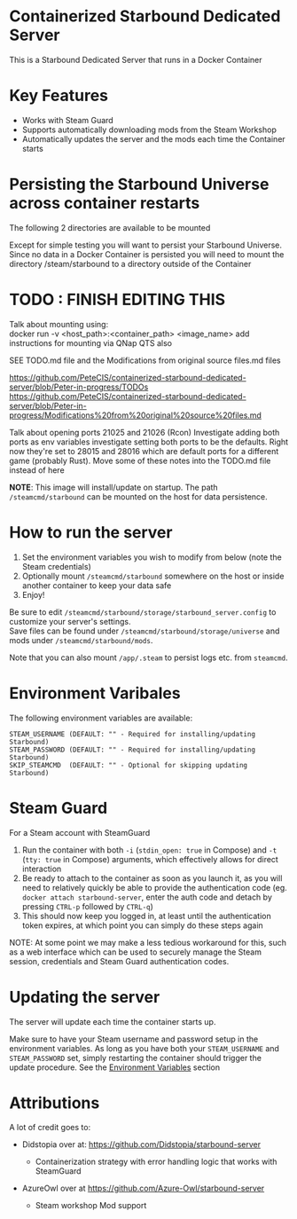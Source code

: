 # Containerized Starbound Dedicated Server
This is a Starbound Dedicated Server that runs in a Docker Container

# Key Features
- Works with Steam Guard
- Supports automatically downloading mods from the Steam Workshop
- Automatically updates the server and the mods each time the Container starts

# Persisting the Starbound Universe across container restarts
The following 2 directories are available to be mounted


Except for simple testing you will want to persist your Starbound Universe. 
Since no data in a Docker Container is persisted you will need to mount the directory /steam/starbound to a directory outside of the Container


# TODO : FINISH EDITING THIS

Talk about mounting using:  
docker run -v <host_path>:<container_path> <image_name>
add instructions for mounting via QNap QTS also

SEE TODO.md file and the Modifications from original source files.md files

https://github.com/PeteCIS/containerized-starbound-dedicated-server/blob/Peter-in-progress/TODOs
https://github.com/PeteCIS/containerized-starbound-dedicated-server/blob/Peter-in-progress/Modifications%20from%20original%20source%20files.md


Talk about opening ports 21025 and 21026 (Rcon)
Investigate adding both ports as env variables
investigate setting both ports to be the defaults. Right now they're set to 28015 and 28016 which are default ports for a different game (probably Rust).
Move some of these notes into the TODO.md file instead of here



**NOTE**: This image will install/update on startup. The path ```/steamcmd/starbound``` can be mounted on the host for data persistence.

# How to run the server
1. Set the environment variables you wish to modify from below (note the Steam credentials)
2. Optionally mount ```/steamcmd/starbound``` somewhere on the host or inside another container to keep your data safe
3. Enjoy!

Be sure to edit `/steamcmd/starbound/storage/starbound_server.config` to customize your server's settings.  
Save files can be found under `/steamcmd/starbound/storage/universe` and mods under `/steamcmd/starbound/mods`.

Note that you can also mount `/app/.steam` to persist logs etc. from `steamcmd`.

# Environment Varibales

The following environment variables are available:
```
STEAM_USERNAME (DEFAULT: "" - Required for installing/updating Starbound)
STEAM_PASSWORD (DEFAULT: "" - Required for installing/updating Starbound)
SKIP_STEAMCMD  (DEFAULT: "" - Optional for skipping updating Starbound)
```

# Steam Guard

For a Steam account with SteamGuard

1. Run the container with both `-i` (`stdin_open: true` in Compose) and `-t` (`tty: true` in Compose) arguments, which effectively allows for direct interaction
2. Be ready to attach to the container as soon as you launch it, as you will need to relatively quickly be able to provide the authentication code (eg. `docker attach starbound-server`, enter the auth code and detach by pressing `CTRL-p` followed by `CTRL-q`)
3. This should now keep you logged in, at least until the authentication token expires, at which point you can simply do these steps again

NOTE: At some point we may make a less tedious workaround for this, such as a web interface which can be used to securely manage the Steam session, credentials and Steam Guard authentication codes.

# Updating the server
The server will update each time the container starts up.

Make sure to have your Steam username and password setup in the environment variables.
As long as you have both your `STEAM_USERNAME` and `STEAM_PASSWORD` set, simply restarting the container should trigger the update procedure.
See the [Environment Variables](#environment-varibales) section

# Attributions
A lot of credit goes to:
- Didstopia over at: https://github.com/Didstopia/starbound-server
  - Containerization strategy with error handling logic that works with SteamGuard

- AzureOwl over at https://github.com/Azure-Owl/starbound-server
   - Steam workshop Mod support
